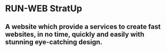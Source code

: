 # RUN-WEB StratUp
## A website which provide a services to create fast websites, in no time, quickly and easily with stunning eye-catching design.
